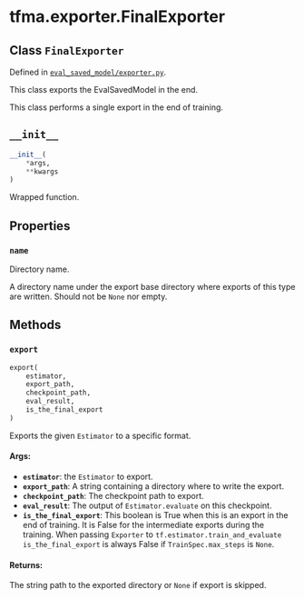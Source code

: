 <div itemscope itemtype="http://developers.google.com/ReferenceObject">
<meta itemprop="name" content="tfma.exporter.FinalExporter" />
<meta itemprop="path" content="Stable" />
<meta itemprop="property" content="name"/>
<meta itemprop="property" content="__init__"/>
<meta itemprop="property" content="export"/>
</div>

# tfma.exporter.FinalExporter

## Class `FinalExporter`





Defined in [`eval_saved_model/exporter.py`](https://github.com/tensorflow/model-analysis/tree/master/tensorflow_model_analysis/eval_saved_model/exporter.py).

<!-- Placeholder for "Used in" -->

This class exports the EvalSavedModel in the end.

This class performs a single export in the end of training.

<h2 id="__init__"><code>__init__</code></h2>

``` python
__init__(
    *args,
    **kwargs
)
```

Wrapped function.



## Properties

<h3 id="name"><code>name</code></h3>

Directory name.

A directory name under the export base directory where exports of
this type are written.  Should not be `None` nor empty.



## Methods

<h3 id="export"><code>export</code></h3>

``` python
export(
    estimator,
    export_path,
    checkpoint_path,
    eval_result,
    is_the_final_export
)
```

Exports the given `Estimator` to a specific format.

#### Args:

* <b>`estimator`</b>: the `Estimator` to export.
* <b>`export_path`</b>: A string containing a directory where to write the export.
* <b>`checkpoint_path`</b>: The checkpoint path to export.
* <b>`eval_result`</b>: The output of `Estimator.evaluate` on this checkpoint.
* <b>`is_the_final_export`</b>: This boolean is True when this is an export in the
    end of training.  It is False for the intermediate exports during
    the training.
    When passing `Exporter` to `tf.estimator.train_and_evaluate`
    `is_the_final_export` is always False if `TrainSpec.max_steps` is
    `None`.


#### Returns:

The string path to the exported directory or `None` if export is skipped.



